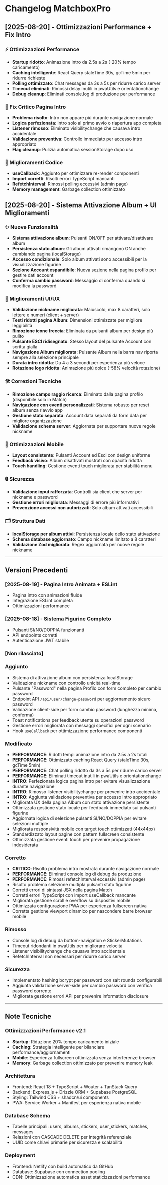 # Changelog MatchboxPro

## [2025-08-20] - Ottimizzazioni Performance + Fix Intro

### ⚡ Ottimizzazioni Performance
- **Startup ridotto**: Animazione intro da 2.5s a 2s (-20% tempo caricamento)
- **Caching intelligente**: React Query staleTime 30s, gcTime 5min per ridurre richieste
- **Polling ottimizzato**: Chat messages da 3s a 5s per ridurre carico server
- **Timeout eliminati**: Rimossi delay inutili in pwaUtils e orientationchange
- **Debug cleanup**: Eliminati console.log di produzione per performance

### 🔧 Fix Critico Pagina Intro
- **Problema risolto**: Intro non appare più durante navigazione normale
- **Logica perfezionata**: Intro solo al primo avvio o riapertura app completa
- **Listener rimosso**: Eliminato visibilitychange che causava intro accidentale
- **Validazione preventiva**: Controllo immediato per accesso intro appropriato
- **Flag cleanup**: Pulizia automatica sessionStorage dopo uso

### 🚀 Miglioramenti Codice
- **useCallback**: Aggiunto per ottimizzare re-render componenti
- **Import corretti**: Risolti errori TypeScript mancanti
- **RefetchInterval**: Rimossi polling eccessivi (admin page)
- **Memory management**: Garbage collection ottimizzato

## [2025-08-20] - Sistema Attivazione Album + UI Miglioramenti

### ✨ Nuove Funzionalità
- **Sistema attivazione album**: Pulsanti ON/OFF per attivare/disattivare album
- **Persistenza stato album**: Gli album attivati rimangono ON anche cambiando pagina (localStorage)
- **Accesso condizionale**: Solo album attivati sono accessibili per la visualizzazione figurine
- **Sezione Account espandibile**: Nuova sezione nella pagina profilo per gestire dati account
- **Conferma cambio password**: Messaggio di conferma quando si modifica la password

### 🔧 Miglioramenti UI/UX
- **Validazione nickname migliorata**: Maiuscolo, max 8 caratteri, solo lettere e numeri (client + server)
- **Testi ridotti pagina Album**: Dimensioni ottimizzate per migliore leggibilità
- **Rimozione icone freccia**: Eliminata da pulsanti album per design più pulito
- **Pulsante ESCI ridisegnato**: Stesso layout del pulsante Account con scritta gialla
- **Navigazione Album migliorata**: Pulsante Album nella barra nav riporta sempre alla selezione principale
- **Durata intro ridotta**: Da 4 a 3 secondi per esperienza più veloce
- **Rotazione logo ridotta**: Animazione più dolce (-58% velocità rotazione)

### 🛠️ Correzioni Tecniche
- **Rimozione campo raggio ricerca**: Eliminato dalla pagina profilo (disponibile solo in Match)
- **Navigazione con eventi personalizzati**: Sistema robusto per reset album senza riavvio app
- **Gestione stato separata**: Account data separati da form data per migliore organizzazione
- **Validazione schema server**: Aggiornata per supportare nuove regole nickname

### 📱 Ottimizzazioni Mobile
- **Layout consistente**: Pulsanti Account ed Esci con design uniforme
- **Feedback visivo**: Album disattivati mostrati con opacità ridotta
- **Touch handling**: Gestione eventi touch migliorata per stabilità menu

### 🔒 Sicurezza
- **Validazione input rafforzata**: Controlli sia client che server per nickname e password
- **Gestione errori migliorata**: Messaggi di errore più informativi
- **Prevenzione accessi non autorizzati**: Solo album attivati accessibili

### 🗂️ Struttura Dati
- **localStorage per album attivi**: Persistenza locale dello stato attivazione
- **Schema database aggiornato**: Campo nickname limitato a 8 caratteri
- **Validazione Zod migliorata**: Regex aggiornata per nuove regole nickname

---

## Versioni Precedenti

### [2025-08-19] - Pagina Intro Animata + ESLint
- Pagina intro con animazioni fluide
- Integrazione ESLint completa
- Ottimizzazioni performance

### [2025-08-18] - Sistema Figurine Completo
- Pulsanti SI/NO/DOPPIA funzionanti
- API endpoints corretti
- Autenticazione JWT stabile

### [Non rilasciato]

### Aggiunto
- Sistema di attivazione album con persistenza localStorage
- Validazione nickname con controllo unicità real-time
- Pulsante "Password" nella pagina Profilo con form completo per cambio password
- Endpoint API `/api/user/change-password` per aggiornamento sicuro password
- Validazione client-side per form cambio password (lunghezza minima, conferma)
- Toast notifications per feedback utente su operazioni password
- Gestione errori migliorata con messaggi specifici per ogni scenario
- Hook `useCallback` per ottimizzazione performance componenti

### Modificato
- **PERFORMANCE**: Ridotti tempi animazione intro da 2.5s a 2s totali
- **PERFORMANCE**: Ottimizzato caching React Query (staleTime 30s, gcTime 5min)
- **PERFORMANCE**: Chat polling ridotto da 3s a 5s per ridurre carico server
- **PERFORMANCE**: Eliminati timeout inutili in pwaUtils e orientationchange
- **INTRO**: Perfezionata logica pagina intro per evitare visualizzazione durante navigazione
- **INTRO**: Rimosso listener visibilitychange per prevenire intro accidentale
- **INTRO**: Aggiunta validazione preventiva per accesso intro appropriato
- Migliorata UX della pagina Album con stato attivazione persistente
- Ottimizzata gestione stato locale per feedback immediato sui pulsanti figurine
- Aggiornata logica di selezione pulsanti SI/NO/DOPPIA per evitare selezioni multiple
- Migliorata responsività mobile con target touch ottimizzati (44x44px)
- Standardizzato layout pagine con pattern fullscreen consistente
- Ottimizzata gestione eventi touch per prevenire propagazione indesiderata

### Corretto
- **CRITICO**: Risolto problema intro mostrata durante navigazione normale
- **PERFORMANCE**: Eliminati console.log di debug da produzione
- **PERFORMANCE**: Rimossi refetchInterval eccessivi (admin page)
- Risolto problema selezione multipla pulsanti stato figurine
- Corretti errori di sintassi JSX nella pagina Match
- Corretti errori TypeScript con import useCallback mancante
- Migliorata gestione scroll e overflow su dispositivi mobile
- Ottimizzata configurazione PWA per esperienza fullscreen nativa
- Corretta gestione viewport dinamico per nascondere barre browser mobile

### Rimosso
- Console.log di debug da bottom-navigation e StickerMutations
- Timeout ridondanti in pwaUtils per migliorare velocità
- Listener visibilitychange che causava intro accidentale
- RefetchInterval non necessari per ridurre carico server

### Sicurezza
- Implementato hashing bcrypt per password con salt rounds configurabili
- Aggiunta validazione server-side per cambio password con verifica password corrente
- Migliorata gestione errori API per prevenire information disclosure

---

## Note Tecniche

### Ottimizzazioni Performance v2.1
- **Startup**: Riduzione 20% tempo caricamento iniziale
- **Caching**: Strategia intelligente per bilanciare performance/aggiornamenti
- **Mobile**: Esperienza fullscreen ottimizzata senza interferenze browser
- **Memory**: Garbage collection ottimizzato per prevenire memory leak

### Architettura
- Frontend: React 18 + TypeScript + Wouter + TanStack Query
- Backend: Express.js + Drizzle ORM + Supabase PostgreSQL
- Styling: Tailwind CSS + shadcn/ui components
- PWA: Service Worker + Manifest per esperienza nativa mobile

### Database Schema
- Tabelle principali: users, albums, stickers, user_stickers, matches, messages
- Relazioni con CASCADE DELETE per integrità referenziale
- UUID come chiavi primarie per sicurezza e scalabilità

### Deployment
- Frontend: Netlify con build automatico da GitHub
- Database: Supabase con connection pooling
- CDN: Ottimizzazione automatica asset staticizzazioni performance
